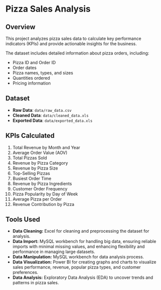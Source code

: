 # Pizza Sales Analysis

## Overview
This project analyzes pizza sales data to calculate key performance indicators (KPIs) and provide actionable insights for the business.

The dataset includes detailed information about pizza orders, including:
- Pizza ID and Order ID
- Order dates
- Pizza names, types, and sizes
- Quantities ordered
- Pricing information

## Dataset
- **Raw Data**: `data/raw_data.csv`
- **Cleaned Data**: `data/cleaned_data.xls`
- **Exported Data**: `data/exported_data.xls`

## KPIs Calculated
1. Total Revenue by Month and Year
2. Average Order Value (AOV)
3. Total Pizzas Sold
4. Revenue by Pizza Category
5. Revenue by Pizza Size
6. Top-Selling Pizzas
7. Busiest Order Time
8. Revenue by Pizza Ingredients
9. Customer Order Frequency
10. Pizza Popularity by Day of Week
11. Average Pizza per Order
12. Revenue Contribution by Pizza
    

## Tools Used
- **Data Cleaning:** Excel for cleaning and preprocessing the dataset for analysis.
- **Data Import:** MySQL workbench for handling big data, ensuring reliable imports with minimal missing values, and enhancing flexibility and performance in managing large datasets.
- **Data Manipulation:** MySQL workbench for data analysis process. 
- **Data Visualization:** Power BI for creating graphs and charts to visualize sales performance, revenue, popular pizza types, and customer preferences.
- **Data Analysis:** Exploratory Data Analysis (EDA) to uncover trends and patterns in pizza sales.
